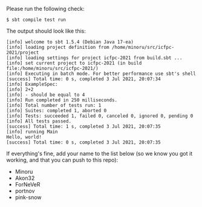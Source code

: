 Please run the following check:

```
$ sbt compile test run
```

The output should look like this:

```
[info] welcome to sbt 1.5.4 (Debian Java 17-ea)
[info] loading project definition from /home/minoru/src/icfpc-2021/project
[info] loading settings for project icfpc-2021 from build.sbt ...
[info] set current project to icfpc-2021 (in build file:/home/minoru/src/icfpc-2021/)
[info] Executing in batch mode. For better performance use sbt's shell
[success] Total time: 0 s, completed 3 Jul 2021, 20:07:34
[info] ExampleSpec:
[info] 2+2
[info] - should be equal to 4
[info] Run completed in 250 milliseconds.
[info] Total number of tests run: 1
[info] Suites: completed 1, aborted 0
[info] Tests: succeeded 1, failed 0, canceled 0, ignored 0, pending 0
[info] All tests passed.
[success] Total time: 1 s, completed 3 Jul 2021, 20:07:35
[info] running Main
Hello, world!
[success] Total time: 0 s, completed 3 Jul 2021, 20:07:35
```

If everything's fine, add your name to the list below (so we know you got it
working, and that you can push to this repo):

- Minoru
- Akon32
- ForNeVeR
- portnov
- pink-snow


